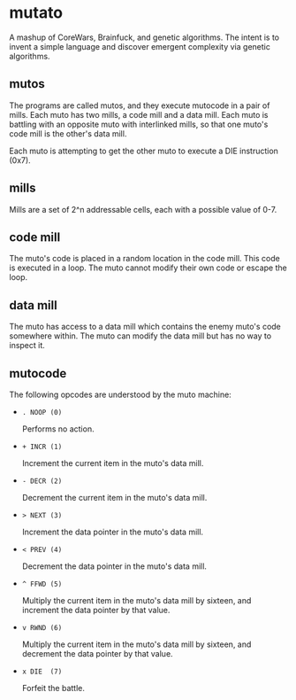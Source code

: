 mutato
======

A mashup of CoreWars, Brainfuck, and genetic algorithms.  The intent
is to invent a simple language and discover emergent complexity via
genetic algorithms.

mutos
-----

The programs are called mutos, and they execute mutocode in a pair
of mills.  Each muto has two mills, a code mill and a data mill.
Each muto is battling with an opposite muto with interlinked mills,
so that one muto's code mill is the other's data mill.

Each muto is attempting to get the other muto to execute a DIE
instruction (0x7).

mills
-----

Mills are a set of 2^n addressable cells, each with a possible value
of 0-7.

code mill
---------

The muto's code is placed in a random location in the code mill.
This code is executed in a loop.  The muto cannot modify their own
code or escape the loop.

data mill
---------

The muto has access to a data mill which contains the enemy muto's
code somewhere within.  The muto can modify the data mill but has
no way to inspect it.

mutocode
--------

The following opcodes are understood by the muto machine:

*   `. NOOP (0)`

    Performs no action.

*   `+ INCR (1)`

    Increment the current item in the muto's data mill.

*   `- DECR (2)`

    Decrement the current item in the muto's data mill.

*   `> NEXT (3)`

    Increment the data pointer in the muto's data mill.

*   `< PREV (4)`

    Decrement the data pointer in the muto's data mill.

*   `^ FFWD (5)`

    Multiply the current item in the muto's data mill by sixteen, and increment the data pointer by that value.

*   `v RWND (6)`

    Multiply the current item in the muto's data mill by sixteen, and decrement the data pointer by that value.

*   `x DIE  (7)`

    Forfeit the battle.

